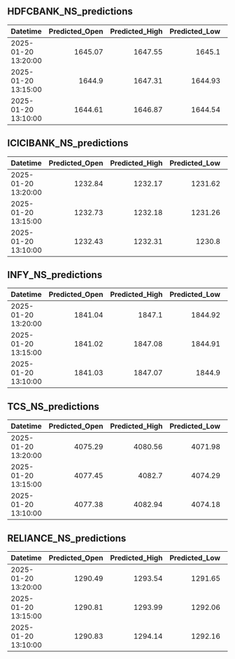 ## HDFCBANK_NS_predictions
| Datetime            |   Predicted_Open |   Predicted_High |   Predicted_Low |   Predicted_Close |   Predicted_Volume |
|:--------------------|-----------------:|-----------------:|----------------:|------------------:|-------------------:|
| 2025-01-20 13:20:00 |          1645.07 |          1647.55 |         1645.1  |           1646.92 |            92835.3 |
| 2025-01-20 13:15:00 |          1644.9  |          1647.31 |         1644.93 |           1646.79 |            93780.5 |
| 2025-01-20 13:10:00 |          1644.61 |          1646.87 |         1644.54 |           1646.52 |            96291.4 |

## ICICIBANK_NS_predictions
| Datetime            |   Predicted_Open |   Predicted_High |   Predicted_Low |   Predicted_Close |   Predicted_Volume |
|:--------------------|-----------------:|-----------------:|----------------:|------------------:|-------------------:|
| 2025-01-20 13:20:00 |          1232.84 |          1232.17 |         1231.62 |           1233.37 |            78114.7 |
| 2025-01-20 13:15:00 |          1232.73 |          1232.18 |         1231.26 |           1233.12 |            93739   |
| 2025-01-20 13:10:00 |          1232.43 |          1232.31 |         1230.8  |           1232.61 |           116552   |

## INFY_NS_predictions
| Datetime            |   Predicted_Open |   Predicted_High |   Predicted_Low |   Predicted_Close |   Predicted_Volume |
|:--------------------|-----------------:|-----------------:|----------------:|------------------:|-------------------:|
| 2025-01-20 13:20:00 |          1841.04 |          1847.1  |         1844.92 |           1843.17 |            36466.2 |
| 2025-01-20 13:15:00 |          1841.02 |          1847.08 |         1844.91 |           1843.16 |            36413.6 |
| 2025-01-20 13:10:00 |          1841.03 |          1847.07 |         1844.9  |           1843.15 |            36452.5 |

## TCS_NS_predictions
| Datetime            |   Predicted_Open |   Predicted_High |   Predicted_Low |   Predicted_Close |   Predicted_Volume |
|:--------------------|-----------------:|-----------------:|----------------:|------------------:|-------------------:|
| 2025-01-20 13:20:00 |          4075.29 |          4080.56 |         4071.98 |           4076.83 |            19386.2 |
| 2025-01-20 13:15:00 |          4077.45 |          4082.7  |         4074.29 |           4079.26 |            18365.4 |
| 2025-01-20 13:10:00 |          4077.38 |          4082.94 |         4074.18 |           4079.21 |            18938.3 |

## RELIANCE_NS_predictions
| Datetime            |   Predicted_Open |   Predicted_High |   Predicted_Low |   Predicted_Close |   Predicted_Volume |
|:--------------------|-----------------:|-----------------:|----------------:|------------------:|-------------------:|
| 2025-01-20 13:20:00 |          1290.49 |          1293.54 |         1291.65 |           1291.18 |             104700 |
| 2025-01-20 13:15:00 |          1290.81 |          1293.99 |         1292.06 |           1291.58 |             103607 |
| 2025-01-20 13:10:00 |          1290.83 |          1294.14 |         1292.16 |           1291.65 |             105925 |


